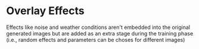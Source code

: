 
# Overlay Effects

Effects like noise and weather conditions aren't embedded into the original generated images but are added as an extra stage during the training phase (i.e., random effects and parameters can be choses for different images)